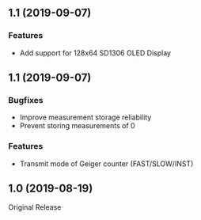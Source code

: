 ## 1.1 (2019-09-07)

### Features

 - Add support for 128x64 SD1306 OLED Display


## 1.1 (2019-09-07)

### Bugfixes

 - Improve measurement storage reliability
 - Prevent storing measurements of 0

### Features

 - Transmit mode of Geiger counter (FAST/SLOW/INST)


## 1.0 (2019-08-19)

Original Release